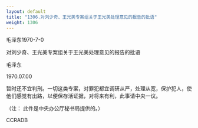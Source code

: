 ```yaml
---
layout: default
title: "1306.对刘少奇、王光美专案组关于王光美处理意见的报告的批语"
weight: 1306
---
```


毛泽东1970-7-0

对刘少奇、王光美专案组关于王光美处理意见的报告的批语

毛泽东

1970.07.00

暂时还不宜判刑。一切这类专案，对罪犯都宜调研从严，处理从宽，保护犯人，使他们感觉有出路，以便保存活证据，对将来有利，此事请中央一议。

（注： 此件是中央办公厅秘书局提供的。）

CCRADB

